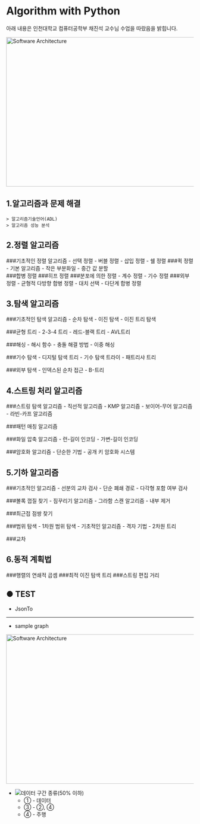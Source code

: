 # Algorithm with Python

아래 내용은 인천대학교 컴퓨터공학부 채진석 교수님 수업을 따랐음을 밝힙니다.

<img src="./img/1.png" width="600px" height="400px" title="소프트웨어 실행 구조" alt="Software Architecture"> </img> 
<!-- [Fig](./img/1.png) --> 


## 1.알고리즘과 문제 해결
    > 알고리즘기술언어(ADL)
    > 알고리즘 성능 분석


## 2.정렬 알고리즘
  ###기초적인 정렬 알고리즘
    - 선택 정렬
    - 버블 정렬
    - 삽입 정렬
    - 쉘 정렬
  ###퀵 정렬
    - 기본 알고리즘
    - 작은 부분화일
    - 중간 값 분할    
  ###합병 정렬
  ###히프 정렬
  ###분포에 의한 정렬
    - 계수 정렬
    - 기수 정렬
  ###외부 정렬
    - 균형적 다방향 합병 정렬
    - 대치 선택
    - 다단계 합병 정렬


## 3.탐색 알고리즘
  ###기초적인 탐색 알고리즘
    - 순차 탐색
    - 이진 탐색
    - 이진 트리 탐색
    
  ###균형 트리
    - 2-3-4 트리
    - 레드-블랙 트리
    - AVL트리
    
  ###해싱
    - 해시 함수
    - 충돌 해결 방법
    - 이중 해싱

  ###기수 탐색
    - 디지털 탐색 트리
    - 기수 탐색 트라이
    - 패트리샤 트리
  
  ###외부 탐색
    - 인덱스된 순차 접근
    - B-트리


## 4.스트링 처리 알고리즘
  ###스트링 탐색 알고리즘
    - 직선적 알고리즘
    - KMP 알고리즘
    - 보이어-무어 알고리즘
    - 라빈-카프 알고리즘

  ###패턴 매칭 알고리즘

  ###화일 압축 알고리즘
    - 런-길이 인코딩
    - 가변-길이 인코딩

  ###암호화 알고리즘
    - 단순한 기법
    - 공개 키 암호화 시스템

## 5.기하 알고리즘
  ###기초적인 알고리즘
    - 선분의 교차 검사
    - 단순 폐쇄 경로
    - 다각형 포함 여부 검사
    
  ###볼록 껍질 찾기
    - 짐꾸리기 알고리즘
    - 그라함 스캔 알고리즘
    - 내부 제거
  
  ###최근접 점쌍 찾기
  
  ###범위 탐색
    - 1차원 범위 탐색
    - 기초적인 알고리즘
    - 격자 기법
    - 2차원 트리
  
  ###교차
  
  
## 6.동적 계획법
  ###행렬의 연쇄적 곱셈
  ###최적 이진 탐색 트리
  ###스트링 편집 거리

## ● TEST
  - JsonTo
   
----
  - sample graph
    <!-- ![50이하인 차량 그래프](./img/under_50_graph.PNG) -->
<img src="./img/under_50_graph.PNG" width="600px" height="400px" title="50% 이하 차량 그래프" alt="Software Architecture"> </img>  

  - ![데이터 구간 종류(50% 이하)](./img/under50.png)
    - ① - 데이터
    - ③ - ②, ④
    - ④ - 주행
  
    
